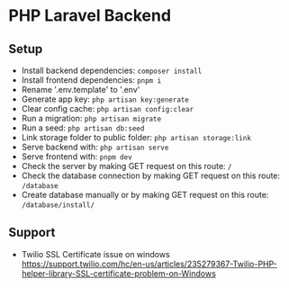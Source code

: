 # PHP Laravel Backend

## Setup

- Install backend dependencies: `composer install`
- Install frontend dependencies: `pnpm i`
- Rename '.env.template' to '.env'
- Generate app key: `php artisan key:generate`
- Clear config cache: `php artisan config:clear`
- Run a migration: `php artisan migrate`
- Run a seed: `php artisan db:seed`
- Link storage folder to public folder: `php artisan storage:link`
- Serve backend with: `php artisan serve`
- Serve frontend with: `pnpm dev`
- Check the server by making GET request on this route: `/`
- Check the database connection by making GET request on this route: `/database`
- Create database manually or by making GET request on this route: `/database/install/`

## Support

- Twilio SSL Certificate issue on windows
<https://support.twilio.com/hc/en-us/articles/235279367-Twilio-PHP-helper-library-SSL-certificate-problem-on-Windows>
